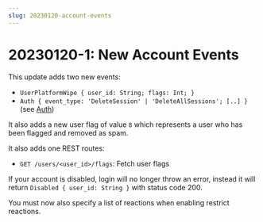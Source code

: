 ```yaml
---
slug: 20230120-account-events
---
```


# 20230120-1: New Account Events

This update adds two new events:

- `UserPlatformWipe { user_id: String; flags: Int; }`
- `Auth { event_type: 'DeleteSession' | 'DeleteAllSessions'; [..] }` (see [Auth](/stack/bonfire/events#auth))

It also adds a new user flag of value `8` which represents a user who has been flagged and removed as spam.

It also adds one REST routes:

- `GET /users/<user_id>/flags`: Fetch user flags

If your account is disabled, login will no longer throw an error, instead it will return `Disabled { user_id: String }` with status code 200.

You must now also specify a list of reactions when enabling restrict reactions.

